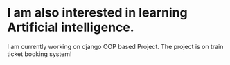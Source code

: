 # I am also interested in learning Artificial intelligence.
I am currently working on django OOP based Project.
The project is on train ticket booking system!

